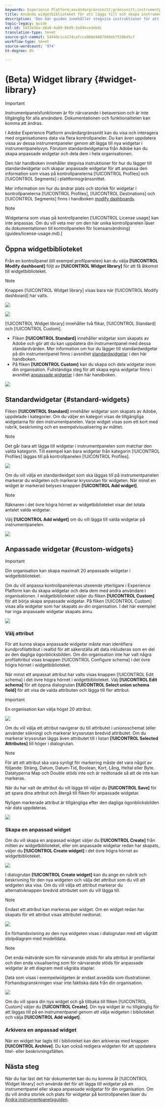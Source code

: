 ```yaml
---
keywords: Experience Platform;användargränssnitt;gränssnitt;instrumentpaneler;instrumentpanel;profiler;segment;mål;licensanvändning
title: Använda widgetbiblioteket för att lägga till och skapa instrumentpanelswidgetar
description: 'Den här guiden innehåller stegvisa instruktioner för att lägga till standardwidgetar och skapa anpassade widgetar för att visualisera instrumentpanelsdata i Adobe Experience Platform. '
topic-legacy: guide
exl-id: 1d33e3ea-a8a8-4a09-8bd9-2e04ecedebdc
translation-type: tm+mt
source-git-commit: 5d449c1ca174cafcca988e9487940eb7550bd5cf
workflow-type: tm+mt
source-wordcount: '974'
ht-degree: 0%

---
```


# (Beta) Widget library {#widget-library}

>[!IMPORTANT]
>
>Instrumentpanelsfunktionen är för närvarande i betaversion och är inte tillgänglig för alla användare. Dokumentationen och funktionaliteten kan komma att ändras.

I Adobe Experience Platform användargränssnitt kan du visa och interagera med organisationens data via flera kontrollpaneler. Du kan även uppdatera vissa av dessa instrumentpaneler genom att lägga till nya widgetar i instrumentpanelsvyn. Förutom standardwidgetarna från Adobe kan du skapa anpassade widgetar och dela dem i hela organisationen.

Den här handboken innehåller stegvisa instruktioner för hur du lägger till standardwidgetar och skapar anpassade widgetar för att anpassa den information som visas på kontrollpanelerna [!UICONTROL Profiles] och [!UICONTROL Segments] i plattformsgränssnittet.

Mer information om hur du ändrar plats och storlek för widgetar i kontrollpanelerna [!UICONTROL Profiles], [!UICONTROL Destinations] och [!UICONTROL Segments] finns i handboken [modify dashboards](modify.md).

>[!NOTE]
>
>Widgetarna som visas på kontrollpanelen [!UICONTROL License usage] kan inte anpassas. Om du vill veta mer om den här unika kontrollpanelen läser du dokumentationen till kontrollpanelen för licensanvändning](guides/license-usage.md).[

## Öppna widgetbiblioteket

Från en kontrollpanel (till exempel profilpanelen) kan du välja **[!UICONTROL Modify dashboard]** följt av **[!UICONTROL Widget library]** för att få åtkomst till widgetbiblioteket.

>[!NOTE]
>
>Knappen [!UICONTROL Widget library] visas bara när [!UICONTROL Modify dashboard] har valts.

![](images/customization/modify-dashboard.png)

![](images/customization/widget-library-button.png)

[!UICONTROL Widget library] innehåller två flikar, [!UICONTROL Standard] och [!UICONTROL Custom].

* Fliken **[!UICONTROL Standard]** innehåller widgetar som skapats av Adobe och gör att du kan uppdatera din instrumentpanel med dessa standardvärden. Mer information om hur du lägger till standardwidgetar på din instrumentpanel finns i avsnittet [standardwidgetar](#standard-widgets) i den här handboken.
* På fliken **[!UICONTROL Custom]** kan du skapa och dela widgetar inom din organisation. Fullständiga steg för att skapa egna widgetar finns i avsnittet [anpassade widgetar](#custom-widgets) i den här handboken.

![](images/customization/widget-library.png)

## Standardwidgetar {#standard-widgets}

Fliken **[!UICONTROL Standard]** innehåller widgetar som skapats av Adobe, uppdelade i kategorier. Om du väljer en kategori visas de tillgängliga widgetarna för den instrumentpanelen. Varje widget visas som ett kort med rubrik, beskrivning och en exempelvisualisering av måttet.

>[!NOTE]
>
>Det går bara att lägga till widgetar i instrumentpanelen som matchar den valda kategorin. Till exempel kan bara widgetar från kategorin [!UICONTROL Profiles] läggas till på kontrollpanelen [!UICONTROL Profiles].

![](images/customization/standard-widgets.png)

Om du vill välja en standardwidget som ska läggas till på instrumentpanelen markerar du widgeten och markerar kryssrutan för widgeten. När minst en widget är markerad belyses knappen **[!UICONTROL Add widget]**.

>[!NOTE]
>
>Räknaren i det övre högra hörnet av widgetbiblioteket visar det totala antalet valda widgetar.

Välj **[!UICONTROL Add widget]** om du vill lägga till valda widgetar på instrumentpanelen.

![](images/customization/add-widget.png)

## Anpassade widgetar {#custom-widgets}

>[!IMPORTANT]
>
>Din organisation kan skapa maximalt 20 anpassade widgetar i widgetbiblioteket.

Om du vill anpassa kontrollpanelernas utseende ytterligare i Experience Platform kan du skapa widgetar och dela dem med andra användare i organisationen. I widgetbiblioteket väljer du fliken **[!UICONTROL Custom]** för att börja skapa anpassade widgetar. På fliken [!UICONTROL Custom] visas alla widgetar som har skapats av din organisation. I det här exemplet har inga anpassade widgetar skapats ännu.

![](images/customization/custom-widgets.png)

### Välj attribut

För att kunna skapa anpassade widgetar måste man identifiera kundprofilattribut i realtid för att säkerställa att data inkluderas som en del av den dagliga ögonblicksbilden. Om din organisation inte har valt några profilattribut visas knappen [!UICONTROL Configure schema] i det övre högra hörnet i widgetbiblioteket.

När minst ett anpassat attribut har valts visas knappen [!UICONTROL Edit schema] i det övre högra hörnet i widgetbiblioteket. Välj **[!UICONTROL Edit schema]** för att öppna dialogrutan **[!UICONTROL Select union schema field]** för att visa de valda attributen och lägga till fler attribut.

>[!IMPORTANT]
>
>En organisation kan välja högst 20 attribut.

![](images/customization/edit-schema.png)

Om du vill välja ett attribut navigerar du till attributet i unionsschemat (eller använder sökning) och markerar kryssrutan bredvid attributet. Om du markerar kryssrutan läggs även attributet till i listan **[!UICONTROL Selected Attributes]** till höger i dialogrutan.

>[!NOTE]
>
>För att ett attribut ska vara synligt för markering måste det vara något av följande: Sträng, Datum, Datum-Tid, Boolean, Kort, Lång, Heltal eller Byte. Datatyperna Map och Double stöds inte och är nedtonade så att de inte kan markeras.

När du har valt de attribut du vill lägga till väljer du **[!UICONTROL Save]** för att spara dina attribut och återgå till fliken för anpassade widgetar.

Nyligen markerade attribut är tillgängliga efter den dagliga ögonblicksbilden när data uppdateras.

![](images/customization/select-attribute.png)

### Skapa en anpassad widget

Om du vill skapa en anpassad widget väljer du **[!UICONTROL Create]** från mitten av widgetbiblioteket, eller om anpassade widgetar redan har skapats, väljer du **[!UICONTROL Create widget]** i det övre högra hörnet av widgetbiblioteket.

![](images/customization/create-widget.png)

I dialogrutan **[!UICONTROL Create widget]** kan du ange en rubrik och beskrivning för den nya widgeten och välja det attribut som du vill att widgeten ska visa. Om du vill välja ett attribut markerar du alternativknappen bredvid attributet som du vill lägga till.

>[!NOTE]
>
>Endast ett attribut kan markeras per widget. Om en widget redan har skapats för ett attribut visas attributet nedtonat.

![](images/customization/create-widget-dialog.png)

En förhandsvisning av den nya widgeten visas i dialogrutan med ett vågrätt stolpdiagram med modelldata.

>[!NOTE]
>
>Det enda mätvärde som för närvarande stöds för alla attribut är profilantal och den enda visualisering som för närvarande stöds för anpassade widgetar är ett diagram med vågräta staplar.
>
>Data som visas i exempelwidgeten är endast avsedda som illustrationer. Förhandsgranskningen visar inte faktiska data från din organisation.

![](images/customization/create-widget-select-attribute.png)

Om du vill spara din nya widget och gå tillbaka till fliken [!UICONTROL Custom] väljer du **[!UICONTROL Create]**. Din nya widget är nu tillgänglig för att läggas till på en instrumentpanel genom att välja widgeten i biblioteket och välja **[!UICONTROL Add widget]**.

### Arkivera en anpassad widget

När en widget har lagts till i biblioteket kan den arkiveras med knappen **[!UICONTROL Archive]**. Du kan också redigera widgeten för att uppdatera titel- eller beskrivningsfälten.

## Nästa steg

När du har läst det här dokumentet kan du nu komma åt [!UICONTROL Widget library] och använda det för att lägga till widgetar på en instrumentpanel eller skapa anpassade widgetar för din organisation. Om du vill ändra storlek och plats för widgetar på kontrollpanelen läser du [Ändra instrumentpanelsguiden](modify.md).
